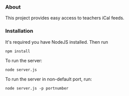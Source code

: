 ### About

This project provides easy access to teachers iCal feeds.

### Installation

It's required you have NodeJS installed. Then run

	npm install

To run the server:

	node server.js

To run the server in non-default port, run:

	node server.js -p portnumber
